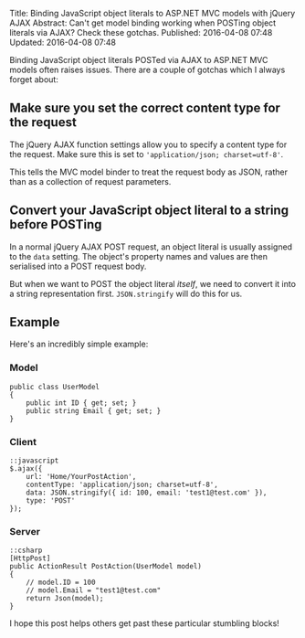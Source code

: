 Title: Binding JavaScript object literals to ASP.NET MVC models with jQuery AJAX
Abstract: Can't get model binding working when POSTing object literals via AJAX? Check these gotchas.
Published: 2016-04-08 07:48
Updated: 2016-04-08 07:48

Binding JavaScript object literals POSTed via AJAX to ASP.NET MVC models often raises issues. There are a couple of gotchas which I always forget about:

## Make sure you set the correct content type for the request

The jQuery AJAX function settings allow you to specify a content type for the request. Make sure this is set to `'application/json; charset=utf-8'`.

This tells the MVC model binder to treat the request body as JSON, rather than as a collection of request parameters.

## Convert your JavaScript object literal to a string before POSTing

In a normal jQuery AJAX POST request, an object literal is usually assigned to the `data` setting. The object's property names and values are then serialised into a POST request body.

But when we want to POST the object literal _itself_, we need to convert it into a string representation first. `JSON.stringify` will do this for us.

## Example

Here's an incredibly simple example:

### Model

    public class UserModel
    {
        public int ID { get; set; }
        public string Email { get; set; }
    }

### Client

    ::javascript
    $.ajax({
        url: 'Home/YourPostAction',
        contentType: 'application/json; charset=utf-8',
        data: JSON.stringify({ id: 100, email: 'test1@test.com' }),
        type: 'POST'
    });

### Server

    ::csharp
    [HttpPost]
    public ActionResult PostAction(UserModel model)
    {
        // model.ID = 100
        // model.Email = "test1@test.com"
        return Json(model);
    }

I hope this post helps others get past these particular stumbling blocks!
